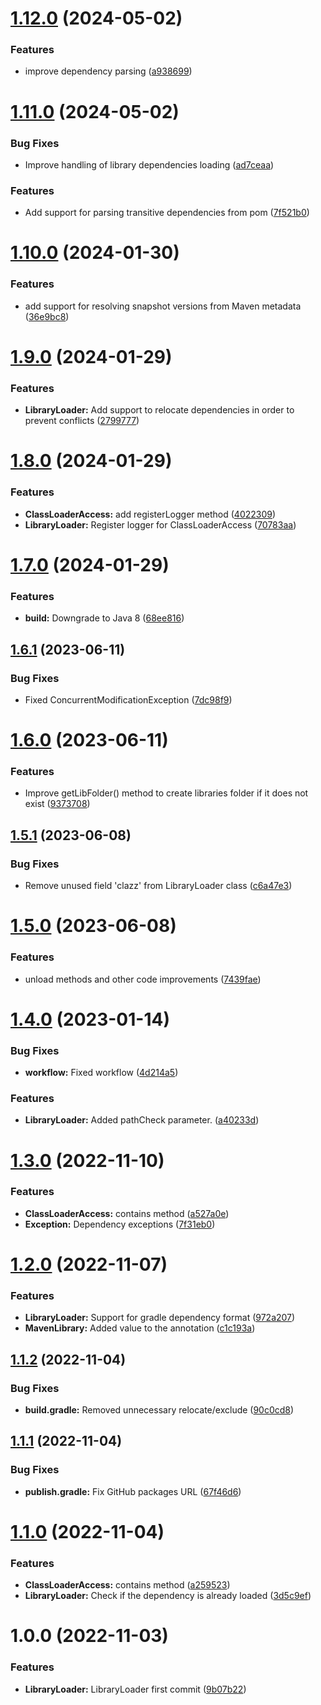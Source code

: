 # [1.12.0](https://github.com/GeorgeV220/LibraryLoader/compare/v1.11.0...v1.12.0) (2024-05-02)


### Features

* improve dependency parsing ([a938699](https://github.com/GeorgeV220/LibraryLoader/commit/a938699e1ef9fce39ce46cbf8818db8c91518908))

# [1.11.0](https://github.com/GeorgeV220/LibraryLoader/compare/v1.10.0...v1.11.0) (2024-05-02)


### Bug Fixes

* Improve handling of library dependencies loading ([ad7ceaa](https://github.com/GeorgeV220/LibraryLoader/commit/ad7ceaaf3c7dc5a712ef7d100accfd1c7f9dc220))


### Features

* Add support for parsing transitive dependencies from pom ([7f521b0](https://github.com/GeorgeV220/LibraryLoader/commit/7f521b026e9b8e987c6e21288451343f6941db24))

# [1.10.0](https://github.com/GeorgeV220/LibraryLoader/compare/v1.9.0...v1.10.0) (2024-01-30)


### Features

* add support for resolving snapshot versions from Maven metadata ([36e9bc8](https://github.com/GeorgeV220/LibraryLoader/commit/36e9bc8b96dcacfd72565e6730e175842ddc28d5))

# [1.9.0](https://github.com/GeorgeV220/LibraryLoader/compare/v1.8.0...v1.9.0) (2024-01-29)


### Features

* **LibraryLoader:** Add support to relocate dependencies in order to prevent conflicts ([2799777](https://github.com/GeorgeV220/LibraryLoader/commit/2799777a512c065856bbd363ede1fe24931e9ae0))

# [1.8.0](https://github.com/GeorgeV220/LibraryLoader/compare/v1.7.0...v1.8.0) (2024-01-29)


### Features

* **ClassLoaderAccess:** add registerLogger method ([4022309](https://github.com/GeorgeV220/LibraryLoader/commit/4022309585fab90ff95db6da2d61899d99ff16ba))
* **LibraryLoader:** Register logger for ClassLoaderAccess ([70783aa](https://github.com/GeorgeV220/LibraryLoader/commit/70783aac97aeb70d0b7c4fd93241a087b429425b))

# [1.7.0](https://github.com/GeorgeV220/LibraryLoader/compare/v1.6.1...v1.7.0) (2024-01-29)


### Features

* **build:** Downgrade to Java 8 ([68ee816](https://github.com/GeorgeV220/LibraryLoader/commit/68ee8168d6fdb3d5037b964cb2e5155fa21af019))

## [1.6.1](https://github.com/GeorgeV220/LibraryLoader/compare/v1.6.0...v1.6.1) (2023-06-11)


### Bug Fixes

* Fixed ConcurrentModificationException ([7dc98f9](https://github.com/GeorgeV220/LibraryLoader/commit/7dc98f98b8d7303825daa952a225ea23bb8174a8))

# [1.6.0](https://github.com/GeorgeV220/LibraryLoader/compare/v1.5.1...v1.6.0) (2023-06-11)


### Features

* Improve getLibFolder() method to create libraries folder if it does not exist ([9373708](https://github.com/GeorgeV220/LibraryLoader/commit/93737089a0695698a277dd02e2babd7428398a13))

## [1.5.1](https://github.com/GeorgeV220/LibraryLoader/compare/v1.5.0...v1.5.1) (2023-06-08)


### Bug Fixes

* Remove unused field 'clazz' from LibraryLoader class ([c6a47e3](https://github.com/GeorgeV220/LibraryLoader/commit/c6a47e3847334de3533f7a9b16d4c6e21aec2fb9))

# [1.5.0](https://github.com/GeorgeV220/LibraryLoader/compare/v1.4.0...v1.5.0) (2023-06-08)


### Features

* unload methods and other code improvements ([7439fae](https://github.com/GeorgeV220/LibraryLoader/commit/7439fae6c447e71035d73fddbe55bf4f9f5d540a))

# [1.4.0](https://github.com/GeorgeV220/LibraryLoader/compare/v1.3.0...v1.4.0) (2023-01-14)


### Bug Fixes

* **workflow:** Fixed workflow ([4d214a5](https://github.com/GeorgeV220/LibraryLoader/commit/4d214a5a0d1ccec35130f9ed657c845d67746f27))


### Features

* **LibraryLoader:** Added pathCheck parameter. ([a40233d](https://github.com/GeorgeV220/LibraryLoader/commit/a40233de16d5af6fddddb034801a2d28044c8f98))

# [1.3.0](https://github.com/GeorgeV220/LibraryLoader/compare/v1.2.0...v1.3.0) (2022-11-10)


### Features

* **ClassLoaderAccess:** contains method ([a527a0e](https://github.com/GeorgeV220/LibraryLoader/commit/a527a0e6d004f900a0c10110b90648f577832010))
* **Exception:** Dependency exceptions ([7f31eb0](https://github.com/GeorgeV220/LibraryLoader/commit/7f31eb0810d37264b8c6d8472e6674c7c9c9a61f))

# [1.2.0](https://github.com/GeorgeV220/LibraryLoader/compare/v1.1.2...v1.2.0) (2022-11-07)


### Features

* **LibraryLoader:** Support for gradle dependency format ([972a207](https://github.com/GeorgeV220/LibraryLoader/commit/972a207af150de9361fab1fc234436b13ef4468e))
* **MavenLibrary:** Added value to the annotation ([c1c193a](https://github.com/GeorgeV220/LibraryLoader/commit/c1c193aec60b08230de334d18390a9a58f3ffd8a))

## [1.1.2](https://github.com/GeorgeV220/LibraryLoader/compare/v1.1.1...v1.1.2) (2022-11-04)


### Bug Fixes

* **build.gradle:** Removed unnecessary relocate/exclude ([90c0cd8](https://github.com/GeorgeV220/LibraryLoader/commit/90c0cd8d9db5f7a36c72bb966cda027213b22672))

## [1.1.1](https://github.com/GeorgeV220/LibraryLoader/compare/v1.1.0...v1.1.1) (2022-11-04)


### Bug Fixes

* **publish.gradle:** Fix GitHub packages URL ([67f46d6](https://github.com/GeorgeV220/LibraryLoader/commit/67f46d6917a4ce47d48b240df564fcd1b6a8fe8a))

# [1.1.0](https://github.com/GeorgeV220/LibraryLoader/compare/v1.0.0...v1.1.0) (2022-11-04)


### Features

* **ClassLoaderAccess:** contains method ([a259523](https://github.com/GeorgeV220/LibraryLoader/commit/a259523453354625f3e8b6e3ea73df808f670261))
* **LibraryLoader:** Check if the dependency is already loaded ([3d5c9ef](https://github.com/GeorgeV220/LibraryLoader/commit/3d5c9ef8522bcc93a8c02ef9651b19d863899505))

# 1.0.0 (2022-11-03)


### Features

* **LibraryLoader:** LibraryLoader first commit ([9b07b22](https://github.com/GeorgeV220/LibraryLoader/commit/9b07b2252dcfef5e4e1f1d034fadb612100a3453))
